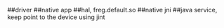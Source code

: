 

##driver
##native app
##hal, freg.default.so
##native jni
##java service, keep point to the device using jint
